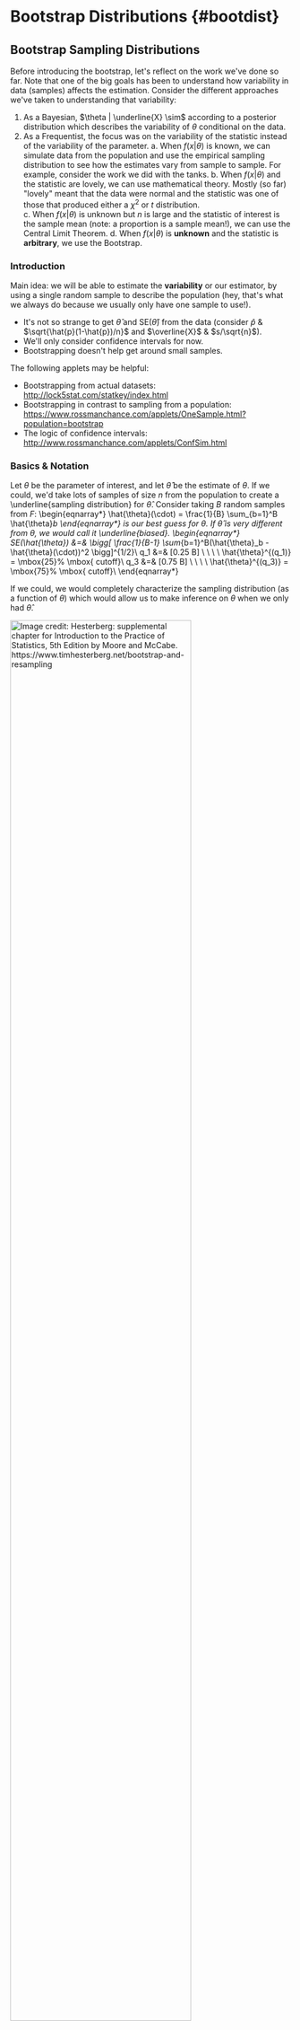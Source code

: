 # Bootstrap Distributions {#bootdist}


## Bootstrap Sampling Distributions

Before introducing the bootstrap, let's reflect on the work we've done so far.  Note that one of the big goals has been to understand how variability in data (samples) affects the estimation.  Consider the different approaches we've taken to understanding that variability:

1. As a Bayesian, $\theta | \underline{X} \sim$ according to a posterior distribution which describes the variability of $\theta$ conditional on the data.  
2. As a Frequentist, the focus was on the variability of the statistic instead of the variability of the parameter.
   a. When $f(x|\theta)$ is known, we can simulate data from the population and use the empirical sampling distribution to see how the estimates vary from sample to sample.  For example, consider the work we did with the tanks.
   b. When $f(x|\theta)$ and the statistic are lovely, we can use mathematical theory.  Mostly (so far) "lovely" meant that the data were normal and the statistic was one of those that produced either a $\chi^2$ or $t$ distribution.  
   c. When $f(x|\theta)$ is unknown but $n$ is large and the statistic of interest is the sample mean (note: a proportion is a sample mean!), we can use the Central Limit Theorem.
   d. When $f(x|\theta)$ is **unknown** and the statistic is **arbitrary**, we use the Bootstrap.


### Introduction


Main idea:  we will be able to estimate the **variability** or our estimator, by using a single random sample to describe the population (hey, that's what we always do because we usually only have one sample to use!).

* It's not so strange to get $\hat{\theta}$ and SE($\hat{\theta}$) from the data (consider $\hat{p}$ \& $\sqrt{\hat{p}(1-\hat{p})/n}$ and $\overline{X}$ \& $s/\sqrt{n}$).
* We'll only consider confidence intervals for now.
* Bootstrapping doesn't help get around small samples.

The following applets may be helpful:

* Bootstrapping from actual datasets: http://lock5stat.com/statkey/index.html 
* Bootstrapping in contrast to sampling from a population:  https://www.rossmanchance.com/applets/OneSample.html?population=bootstrap
* The logic of confidence intervals: http://www.rossmanchance.com/applets/ConfSim.html


### Basics & Notation

Let $\theta$ be the parameter of interest, and let $\hat{\theta}$ be the estimate of $\theta$.  If we could, we'd take lots of samples of size $n$ from the population to create a \underline{sampling distribution} for $\hat{\theta}$.  Consider taking $B$ random samples from $F$:
\begin{eqnarray*}
\hat{\theta}(\cdot) = \frac{1}{B} \sum_{b=1}^B \hat{\theta}_b
\end{eqnarray*}
is our best guess for $\theta$.  If $\hat{\theta}$ is very different from $\theta$, we would call it \underline{biased}.
\begin{eqnarray*}
SE(\hat{\theta}) &=& \bigg[ \frac{1}{B-1} \sum_{b=1}^B(\hat{\theta}_b - \hat{\theta}(\cdot))^2 \bigg]^{1/2}\\
q_1 &=& [0.25 B] \ \ \ \ \hat{\theta}^{(q_1)} = \mbox{25}\% \mbox{ cutoff}\\
q_3 &=& [0.75 B] \ \ \ \ \hat{\theta}^{(q_3)} = \mbox{75}\% \mbox{ cutoff}\\
\end{eqnarray*}

If we could, we would completely characterize the sampling distribution (as a function of $\theta$) which would allow us to make inference on $\theta$ when we only had $\hat{\theta}$.


<div class="figure">
<img src="figs/BSlogic.png" alt="Image credit: Hesterberg: supplemental chapter for Introduction to the Practice of Statistics, 5th Edition by Moore and McCabe.  https://www.timhesterberg.net/bootstrap-and-resampling" width="80%" />
<p class="caption">(\#fig:unnamed-chunk-1)Image credit: Hesterberg: supplemental chapter for Introduction to the Practice of Statistics, 5th Edition by Moore and McCabe.  https://www.timhesterberg.net/bootstrap-and-resampling</p>
</div>

#### The Plug-in Principle {-}

Recall
\begin{eqnarray*}
F(x) &=& P(X \leq x)\\
\hat{F}(x) &=& S(x) = \frac{\# X_i \leq x}{n}
\end{eqnarray*}
$\hat{F}(x)$ is a sufficient statistic for $F(x)$.  That is, all the information about $F$ that is in the data is contained in $\hat{F}(x)$.  Additionally, $\hat{F}(x)$ is the MLE of $F(x)$. (They are both probabilities, so it's a multinomial argument.  Very similar to a binomial argument, but the maximization happens with the additional constraint that the probabilities have to sum to one, so Lagrangian multipliers are used.)

Note that, in general, we are interested in a parameter, $\theta$ which is a functional of $F$ (functional means that the \emph{argument} is a function).
\begin{eqnarray*}
t(F) = \theta \ \ \ \ \Bigg[\mbox{e.g., } \int x f(x) dx = \mu \Bigg]
\end{eqnarray*}

The *plug-in estimate* of $\theta$ is:
\begin{eqnarray*}
t(\hat{F}) = \hat{\theta}  \ \ \ \ \Bigg[\mbox{e.g., }  \sum_x x \hat{f}(x) = \sum_{i=1}^n x_i \bigg(\frac{1}{n}\bigg) =  \frac{1}{n} \sum x_i  = \overline{x} \Bigg]
\end{eqnarray*}

That is: *to estimate a parameter, use the statistic that is the corresponding quantity for the sample.*

The idea of boostrapping (and in fact, the bootstrap samples themselves), depends on the double arrow below.  We must have a random sample: that is, $\hat{F}$ must do a good job of estimating $F$ in order for bootstrap concepts to be meaningful.

\begin{eqnarray*}
\underline{\mbox{Real World}} && \underline{\mbox{Boostrap World}}\\
F \rightarrow x &\Rightarrow& \hat{F} \rightarrow x^*\\
\downarrow & & \ \ \ \ \ \ \ \ \ \downarrow\\
\hat{\theta} & & \ \ \ \ \ \ \ \ \ \hat{\theta}^*
\end{eqnarray*}



Note that you've seen the plug-in principle before:
\begin{eqnarray*}
\sqrt{\frac{p(1-p)}{n}} &\approx& \sqrt{\frac{\hat{p}(1-\hat{p})}{n}}\\
\mbox{Fisher's Information: } I(\theta) &\approx& I(\hat{\theta})
\end{eqnarray*}

Okay, okay, you haven't seen Fisher's Information yet, but you'll see it in a few weeks, and the plug-in principle will apply.

#### The Bootstrap Idea {-}

We can *resample* from the *sample* to represent samples from the actual population!  The *boostrap distribution* of a statistic, based on many resamples, represents the **sampling distribution** of the statistic based on many samples.  Is this okay??  What are we assuming?

1. As $n \rightarrow \infty$, $\hat{F}(x) \rightarrow F(x)$
2. As $B \rightarrow \infty$, $\hat{F}(\hat{\theta}^*) \rightarrow F(\hat{\theta})$  (with large $n$).  Or really, what we typically see is $\hat{F}(\hat{\theta}^* / \hat{\theta}) \rightarrow F(\hat{\theta} / \theta)$ or $\hat{F}(\hat{\theta}^* - \hat{\theta}) \rightarrow F(\hat{\theta} - \theta)$


#### Bootstrap Procedure {-}

1. Resample data *with replacement*.
2. Calculate the statistic of interest for each resample.
3. Repeat 1. and 2. $B$ times.
4. Use the bootstrap distribution for inference.


#### Bootstrap Notation {-}

Take lots ($B$) resamples of sample of size n from the sample, $\hat{F}(x)$ (instead of from the population, $F(x)$ ) to create a bootstrap distribution for $\hat{\theta}^*$ (instead of the sampling distribution for $\hat{\theta}$).

Let $\hat{\theta}^*_b$ be the calculated statistic of interest for the $b^{th}$ bootstrap sample.  Our best guess for $\theta$ is:
\begin{eqnarray*}
\hat{\theta}^* = \frac{1}{B} \sum_{b=1}^B \hat{\theta}^*_b
\end{eqnarray*}
(if $\hat{\theta}^*$ is very different from $\hat{\theta}$, we call it biased.)  And the estimated value for the standard error of our estimate is
\begin{eqnarray*}
\hat{SE}^*_B = \bigg[ \frac{1}{B-1} \sum_{b=1}^B ( \hat{\theta}^*_b - \hat{\theta}^*)^2 \bigg]^{1/2}
\end{eqnarray*}

Just like repeatedly taking samples from the population, taking resamples from the sample allows us to characterize the bootstrap distribution which approximates the sampling distribution.  The bootstrap distribution approximates the **shape, spread, & bias** of the actual sampling distribution.  The bootstrap sampling distribution does not estimate the center of the true sampling distribution.

<div class="figure" style="text-align: center">
<img src="figs/BShesterberg1.png" alt="From Hesterberg et al., Chapter 16 of Introduction to the Practice of Statistics by  Moore, McCabe, and Craig.  The left image represents the mean with n=50.  The center image represents the mean with n=9.  The right image represents the median with n=15." width="30%" /><img src="figs/BShesterberg2.png" alt="From Hesterberg et al., Chapter 16 of Introduction to the Practice of Statistics by  Moore, McCabe, and Craig.  The left image represents the mean with n=50.  The center image represents the mean with n=9.  The right image represents the median with n=15." width="30%" /><img src="figs/BShesterberg3.png" alt="From Hesterberg et al., Chapter 16 of Introduction to the Practice of Statistics by  Moore, McCabe, and Craig.  The left image represents the mean with n=50.  The center image represents the mean with n=9.  The right image represents the median with n=15." width="30%" />
<p class="caption">(\#fig:unnamed-chunk-2)From Hesterberg et al., Chapter 16 of Introduction to the Practice of Statistics by  Moore, McCabe, and Craig.  The left image represents the mean with n=50.  The center image represents the mean with n=9.  The right image represents the median with n=15.</p>
</div>

<!--
#### How accurate is a bootstrap distribution? {-}
\begin{itemize}
\item
\underline{Almost all} of the variation in a bootstrap distribution comes from the selection of the original sample.  (That is,  boostrapping does not overcome issues associated with small sample or non-random samples.)
\item
Resampling $B>1000$ does not typically reduce variability more.
\end{itemize}

Again,
\begin{enumerate}
\item
As $n \rightarrow \infty$, $\hat{F}(x) \rightarrow F(x)$
\item
As $B \rightarrow \infty$, $\hat{F^*}(\hat{\theta}^*) \rightarrow F(\hat{\theta})$  (with large $n$)
\end{enumerate}


#### When does the bootstrap not work? {-}

Consider $X \sim U[0,1]$ (note this would also work with $U[a,b]$).  Let $Y = \max(X_i)$.
\begin{eqnarray*}
F_Y(y) = P(Y \leq y) &=& P( \mbox{ all } X_i \leq y)\\
&=& P(X_i \leq y ) ^n\\
&=& y^n\\
f_Y(y) &=& \frac{\partial F_Y(y)}{\partial y}\\
&=& n y^{n-1} \\
\end{eqnarray*}

Note that the Bootstrap sampling distribution for the sample maximum is a poor approximation to the true sampling distribution.  The problem is that $\hat{F}$ is not a good estimate of the true distribution $F$ in the extreme tail.  Options to fix this problem include using a parametric bootstrap (with knowledge of the population distribution) or smoothing $\hat{F}$ to approximate $F$ better.

However, we can estimate the bias of the sample max:

\begin{eqnarray*}
bias_F &=& E[\hat{\theta}] - \theta\\
E[\hat{\theta}] &=& E [\max(X_i)] \\
&=& \int_0^1 y n y^{n-1} dy\\
&=& \frac{n}{n+1} y^{n+1} \bigg|_0^1\\
&=& \frac{n}{n+1}\\
bias_F &=& \frac{n}{n+1} -1 = \frac{-1}{n+1}
\end{eqnarray*}

We can think about the bootstrap bias in the same way:
\begin{eqnarray*}
bias_{\hat{F}} &=& E[\theta^*]- \hat{\theta}\\
&\approx& \hat{\theta}^* - \hat{\theta}\\
\hat{\theta} &=& 0.9997507\\
\hat{\theta}^* &=& 0.9805526\\
\hat{bias}_{\hat{F}} &=&  0.01919808\\
1/51 &=&  0.01960784\\
\end{eqnarray*}
-->


<!--
%\begin{examp}
%Hesketh and Everitt (2000) report on a study by Caplehorn and Bell (1991) that investigated the times (in days) that heroin addicts remained in a clinic for methadone maintenance treatment.  The data in \verb;heroin.txt; include the amount of time that the subjects stayed in the facility until treatment was terminated (column 4).  For about 37\% of the subjects, the study ended while they were still the in clinic (status=0).  Thus, their survival time has been truncated.  For this reason we might not want to estimate the mean survival time, but rather some other measure of typical survival time.  We explore using the median as well as the 25\% trimmed mean.  We treat the group of 238 patients as representative of the population.
%% From ISCAM Chance & Rossman, Investigation 4.5.3
%\end{examp}
%
-->

### Finding the Bootstrap Distribution 

 Consider using the bootstrap to estimate the distribution for $\frac{\hat{\theta} - \theta}{SE(\hat{\theta})}$.
\begin{eqnarray*}
T^*(b) &=& \frac{\hat{\theta}^*_b - \hat{\theta}}{\hat{SE}^*(b)}
\end{eqnarray*}
\noindent
where $\hat{\theta}^*_b$ is the value of $\hat{\theta}$ for the $b^{th}$ bootstrap sample, and $\hat{SE}^*(b)$ is the estimated standard error of $\hat{\theta}^*_b$ for the $b^{th}$ bootstrap sample.  The $\alpha/2^{th}$ percentile of $T^*(b)$ is estimated by the value of $\hat{q}^*_{\alpha/2}$ such that
\begin{eqnarray*}
\frac{\# \{T^*(b) \leq \hat{q}^*_{\alpha/2} \} }{B} = \alpha/2
\end{eqnarray*}
\noindent
For example, if $B=1000$, the estimate of the 5\% point is the $50^{th}$ smallest value of the $T^*(b)$s, and the estimate of the 95\% point is the $950^{th}$ smallest value of the $T^*(b)$s.


To find a different SE for each bootstrapped dataset, we have to bootstrap twice. The algorithm is as follows:

1. Generate $B_1$ bootstrap samples, and for each sample $\underline{X}^{*b}$ compute the bootstrap estimate $\hat{\theta}^*_b$.
2. Take $B_2$ bootstrap samples from $\underline{X}^{*b}$, and estimate the standard error, $\hat{SE}^*(b)$.
3. Find $B_1$ values for $T^*(b)$.  Calculate $\hat{q}^*_\alpha$ and $\hat{q}^*_{1-\alpha}$ (or $\alpha/2$).




## <i class="fas fa-lightbulb" target="_blank"></i> Reflection Questions

1. Why do we bootstrap?  That is, what does bootstrapping provide?
2. What are the technical conditions for bootstrapping?
3. What is a bootstrap sampling distribution?
4. What is a bootstrap standard error?
5. What does it mean for a statistic to have a sampling distribution?  And how can we **conceptualize** the sampling distribution when we only (always!) have one sample? How can we **approximate** the sampling distribution when we only (always!) have one sample?

## <i class="fas fa-balance-scale"></i> Ethics Considerations

1. A friend tells you that they are planning to bootstrap because they don't have enough data for the central limit theorem to kick in.  Explain what is wrong with their logic.
2. What are the different methods we've used to develop sampling distributions?  Which one should you use in which setting?
3. When is the SE of the statistic most valuable: with a skewed or a symmetric sampling distribution?  Why?
4. If the dataset at hand has missing observations, should you remove the missing data and then bootstrap or bootstrap with the missing observations?  What if the answer is "it depends"?  And what does one do with missing data anyway????


## R code: Bootstrapping Survival Example

There are many built in functions in R (and Python, Matlab, Stata, etc. for that matter) which will bootstrap a dataset and create any of a number of standard bootstrap intervals.  However, in order to understand the bootstrap process, the example below uses for loops to repeated resample and calculate the statistics of interest.

::: {.example}
heroin survival time

- Hesketh and Everitt (2000) report on a study by Caplehorn and Bell (1991) that investigated the times that heroin addicts remained in a clinic for methadone maintenance treatment.  

- The data include the amount of time that the subjects stayed in the facility until treatment was terminated (column 4). 

- For about 37% of the subjects, the study ended while they were still the in clinic (status=0).  

- Their survival time has been truncated.  For this reason we might not want to estimate the mean survival time, but rather some other measure of typical survival time.  Below we explore using the 25% trimmed mean.   (From ISCAM Chance & Rossman, Investigation 4.5.3)
:::


```r
library(tidyverse)
heroin <- readr::read_table("http://www.rossmanchance.com/iscam2/data/heroin.txt")
names(heroin)
```

```
## [1] "id"     "clinic" "status" "times"  "prison" "dose"
```

```r
head(heroin)
```

```
## # A tibble: 6 × 6
##      id clinic status times prison  dose
##   <dbl>  <dbl>  <dbl> <dbl>  <dbl> <dbl>
## 1     1      1      1   428      0    50
## 2     2      1      1   275      1    55
## 3     3      1      1   262      0    55
## 4     4      1      1   183      0    30
## 5     5      1      1   259      1    65
## 6     6      1      1   714      0    55
```

```r
obs.stat <- heroin %>% 
  summarize(tmeantime = mean(times, trim=0.25)) %>% pull()
obs.stat
```

```
## [1] 378.3
```


#### Bootstrapping the data {-}


```r
set.seed(4747)
heroin.bs<-heroin %>% sample_frac(size=1, replace=TRUE)

heroin.bs %>% 
  summarize(tmeantime = mean(times, trim=0.25)) %>% pull()
```

```
## [1] 372.2583
```


####  Creating a bootstrap sampling distribution for the trimmed mean {-}


```r
bs.test.stat<-c()    # placeholder, eventually B long, check after running!
bs.sd.test.stat<-c() # placeholder, eventually B long, check after running!

B <- 500
M <- 100
set.seed(4747)
```


```r
for(b in 1:B){ 
  heroin.bs<-heroin %>% sample_frac(size=1, replace=TRUE)  # BS sample
  bs.test.stat<-c(bs.test.stat, # concatenate each trimmed mean each time go through loop
                  heroin.bs %>% 
                    summarize(tmeantime = mean(times, trim = 0.25)) %>% pull())
  
  bsbs.test.stat <- c() # refresh the vector of double BS test statistics
  
  for(m in 1:M){
    heroin.bsbs<-heroin.bs %>% sample_frac(size=1, replace=TRUE) # BS of the BS!
    bsbs.test.stat <- c(bsbs.test.stat, # concatenate the trimmed mean of the double BS
                        heroin.bsbs %>% 
                          summarize(tmeantime = mean(times, trim = 0.25)) %>% pull())
  }
  bs.sd.test.stat<-c(bs.sd.test.stat, sd(bsbs.test.stat))
}
```


#### What do the **data** distributions look like? {-}


```r
ggplot(heroin, aes(x=times)) + 
  geom_histogram(bins=30) + 
  ggtitle("original sample (n=238)")
```

<img src="05-bootdist_files/figure-html/unnamed-chunk-7-1.png" width="672" />

```r
ggplot(heroin.bs, aes(x=times)) + 
  geom_histogram(bins=30) + 
  ggtitle("one bootstrap sample (n=238)")
```

<img src="05-bootdist_files/figure-html/unnamed-chunk-7-2.png" width="672" />

```r
ggplot(heroin.bsbs, aes(x=times)) + 
  geom_histogram(bins=30) + 
  ggtitle("a bootstrap sample of the one bootstrap sample (n=238)")
```

<img src="05-bootdist_files/figure-html/unnamed-chunk-7-3.png" width="672" />


#### What do the **sampling** distributions look like? {-}



```r
bs.stats <- data.frame(bs.test.stat)
ggplot(bs.stats, aes(x=bs.test.stat)) + 
  geom_histogram(bins=20) + 
  ggtitle("dist of trimmed mean") +  
  xlab(paste("trimmed.mean=",round(mean(bs.test.stat),2),"; SE=", round(sd(bs.test.stat),2)))
```

<img src="05-bootdist_files/figure-html/unnamed-chunk-8-1.png" width="672" />


#### What is the distribution of the SE of the statistic? {-}


```r
bs.SE <- data.frame(bs.sd.test.stat)
ggplot(bs.SE, aes(x=bs.sd.test.stat)) + 
  geom_histogram(bins=20) + 
  ggtitle("dist of SE of trimmed means") +  
  xlab(paste("average SE=",round(mean(bs.sd.test.stat),2)))
```

<img src="05-bootdist_files/figure-html/unnamed-chunk-9-1.png" width="672" />

#### What is the distribution of the T statistics? {-}


```r
bs.T <- data.frame(T.test.stat = (bs.test.stat - obs.stat) / bs.sd.test.stat)
ggplot(bs.T, aes(x=T.test.stat)) + 
  geom_histogram(bins=20) + 
  ggtitle("dist of T statistics of trimmed means") +  
  xlab(paste("average T=",round(mean(bs.T$T.test.stat),2)))
```

<img src="05-bootdist_files/figure-html/unnamed-chunk-10-1.png" width="672" />


#### 95% normal CI with BS SE {-}


```r
obs.stat + 
  qnorm(c(.025,.975))*
  sd(bs.test.stat)
```

```
## [1] 334.0961 422.5039
```


#### 95% Bootstrap-t CI {-}

Note that the t-value is needed (which requires a different SE for each bootstrap sample).


```r
bs.t.hat<-(bs.test.stat - obs.stat)/bs.sd.test.stat

bs.t.hat.95 = quantile(bs.t.hat, c(.975,.025))

obs.stat - bs.t.hat.95*sd(bs.test.stat)
```

```
##    97.5%     2.5% 
## 336.5108 426.8502
```

#### 95% Percentile CI {-}


```r
quantile(bs.test.stat, c(.025, .975))
```

```
##     2.5%    97.5% 
## 332.2373 422.3135
```



